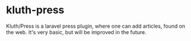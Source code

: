 kluth-press
===========

Kluth/Press is a laravel press plugin, where one can add articles, found on the web. It's very basic, but will be improved in the future.
